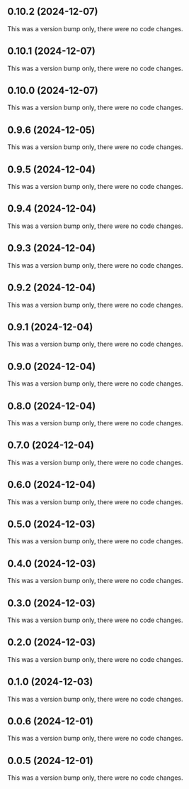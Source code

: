 ## 0.10.2 (2024-12-07)

This was a version bump only, there were no code changes.

## 0.10.1 (2024-12-07)

This was a version bump only, there were no code changes.

## 0.10.0 (2024-12-07)

This was a version bump only, there were no code changes.

## 0.9.6 (2024-12-05)

This was a version bump only, there were no code changes.

## 0.9.5 (2024-12-04)

This was a version bump only, there were no code changes.

## 0.9.4 (2024-12-04)

This was a version bump only, there were no code changes.

## 0.9.3 (2024-12-04)

This was a version bump only, there were no code changes.

## 0.9.2 (2024-12-04)

This was a version bump only, there were no code changes.

## 0.9.1 (2024-12-04)

This was a version bump only, there were no code changes.

## 0.9.0 (2024-12-04)

This was a version bump only, there were no code changes.

## 0.8.0 (2024-12-04)

This was a version bump only, there were no code changes.

## 0.7.0 (2024-12-04)

This was a version bump only, there were no code changes.

## 0.6.0 (2024-12-04)

This was a version bump only, there were no code changes.

## 0.5.0 (2024-12-03)

This was a version bump only, there were no code changes.

## 0.4.0 (2024-12-03)

This was a version bump only, there were no code changes.

## 0.3.0 (2024-12-03)

This was a version bump only, there were no code changes.

## 0.2.0 (2024-12-03)

This was a version bump only, there were no code changes.

## 0.1.0 (2024-12-03)

This was a version bump only, there were no code changes.

## 0.0.6 (2024-12-01)

This was a version bump only, there were no code changes.

## 0.0.5 (2024-12-01)

This was a version bump only, there were no code changes.